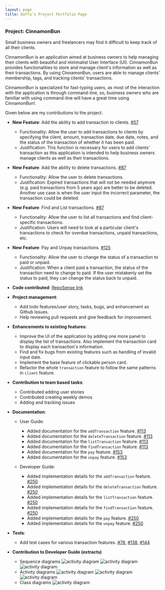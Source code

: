 ```yaml
---
layout: page
title: Daffa's Project Portfolio Page
---
```


### Project: CinnamonBun
Small business owners and freelancers may find it difficult to keep track of all their clients.

CinnamonBun is an application aimed at business owners to help managing their
clients with beautiful and minimalist User Interface (UI). CinnamonBun provides 
functionalities to store and manage client's information as well as their transactions.
By using CinnamonBun, users are able to manage clients' membership, tags, and tracking clients'
transactions. 

CinnamonBun is specialized for fast-typing users, as most of the interaction with the
application is through command-line, so, business owners who are familiar with using
command-line will have a great time using CinnamonBun!. 

Given below are my contributions to the project.
* **New Feature**: Add the ability to add transaction to clients. [\#57](https://github.com/AY2122S2-CS2103T-W09-2/tp/pull/57)
    * Functionality: Allow the user to add transactions to clients by specifying the client,
    amount, transaction date, due date, notes, and the status of the transaction of whether it
    has been paid. 
    * Justification: This function is necessary for users to add clients' transaction as this application 
    is intended to help business owners manage clients as well as their transactions. 
  
* **New Feature**: Add the ability to delete transactions. [\#87](https://github.com/AY2122S2-CS2103T-W09-2/tp/pull/87)
    * Functionality: Allow the user to delete transactions.
    * Justification: Expired transactions that will not be needed anymore (e.g. paid transactions from 5 years ago)
    are better to be deleted. Another use case is when the user input the incorrect parameter, the transaction
    could be deleted.

* **New Feature**: Find and List transactions. [\#87](https://github.com/AY2122S2-CS2103T-W09-2/tp/pull/87)
    * Functionality: Allow the user to list all transactions and find client-specific transactions.
    * Justification: Users will need to look at a particular client's transactions to check for
    overdue transactions, unpaid transactions, etc. 

* **New Feature**: Pay and Unpay transactions. [\#125](https://github.com/AY2122S2-CS2103T-W09-2/tp/pull/125)
    * Functionality: Allow the user to change the status of a transaction to paid or unpaid.
    * Justification: When a client paid a transaction, the status of the transaction need to change
    to paid. If the user mistakenly set the status to paid, they can change the status back to unpaid.


* **Code contributed**: [RepoSense link](https://nus-cs2103-ay2122s2.github.io/tp-dashboard/?search=zunedz&breakdown=true)

* **Project management**:
    * Add todo features/user story, tasks, bugs, and enhancement as Github Issues.
    * Help reviewing pull requests and give feedback for improvement.

* **Enhancements to existing features**:
    * Improve the UI of the application by adding one more panel to display the list
    of transactions. Also implement the transaction card to display each transaction's information.
    * Find and fix bugs from existing features such as handling of invalid input date.
    * Implement the base feature of clickable person card. 
    * Refactor the whole `transaction` feature to follow the same patterns in `client` feature. 

* **Contribution to team based tasks**:
  * Contributed adding user stories
  * Contributed creating weekly demos
  * Adding and tracking issues


* **Documentation**:
    * User Guide:
        * Added documentation for the `addTransaction` feature. [\#113](https://github.com/AY2122S2-CS2103T-W09-2/tp/pull/113/files)
        * Added documentation for the `deleteTransaction` feature. [\#113](https://github.com/AY2122S2-CS2103T-W09-2/tp/pull/113/files)
        * Added documentation for the `listTransaction` feature. [\#113](https://github.com/AY2122S2-CS2103T-W09-2/tp/pull/113/files)
        * Added documentation for the `findTransaction` feature. [\#113](https://github.com/AY2122S2-CS2103T-W09-2/tp/pull/113/files)
        * Added documentation for the `pay` feature. [\#153](https://github.com/AY2122S2-CS2103T-W09-2/tp/pull/153/files)
        * Added documentation for the `unpay` feature. [\#153](https://github.com/AY2122S2-CS2103T-W09-2/tp/pull/153/files)
          
    * Developer Guide:
        * Added implementation details for the `addTransaction` feature. [\#250](https://github.com/AY2122S2-CS2103T-W09-2/tp/pull/250)
        * Added implementation details for the `deleteTransaction` feature. [\#250](https://github.com/AY2122S2-CS2103T-W09-2/tp/pull/250/files)
        * Added implementation details for the `listTransaction` feature. [\#250](https://github.com/AY2122S2-CS2103T-W09-2/tp/pull/250/files)
        * Added implementation details for the `findTransaction` feature. [\#250](https://github.com/AY2122S2-CS2103T-W09-2/tp/pull/250/files)
        * Added implementation details for the `pay` feature. [\#250](https://github.com/AY2122S2-CS2103T-W09-2/tp/pull/250/files)
        * Added implementation details for the `unpay` feature. [\#250](https://github.com/AY2122S2-CS2103T-W09-2/tp/pull/250/files)
    
* **Tests**:
  * Add test cases for various transaction features. [\#78](https://github.com/AY2122S2-CS2103T-W09-2/tp/pull/78),
    [\#138](https://github.com/AY2122S2-CS2103T-W09-2/tp/pull/138), 
    [\#144](https://github.com/AY2122S2-CS2103T-W09-2/tp/pull/144)


* **Contribution to Developer Guide (extracts)**
  * Sequence diagrams
    ![ activity diagram](../images/AddTransactionSequenceDiagram.png)
    ![ activity diagram](../images/PaySequenceDiagram.png)
    ![ activity diagram](../images/FindTransactionSequenceDiagram.png)
  * Activity diagrams
    ![ activity diagram](../images/AddTransactionActivityDiagram.png)
    ![ activity diagram](../images/PayDiagram.png)
    ![ activity diagram](../images/FindTransactionActivityDiagram.png)
  * Class diagrams
    ![ activity diagram](../images/TransactionClassDiagram.png)
